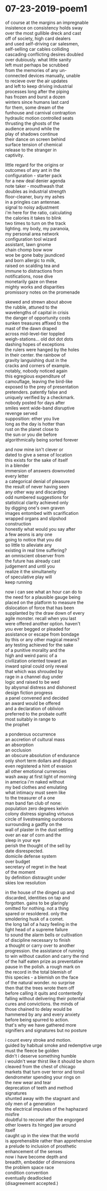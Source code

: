 # 07-23-2019-poem1

of course at the margins an impregnable  
insistence on consistency holds sway  
over the most gullible dreck and cast  
off of society, high card dealers  
and used self-driving car salesmen,  
self-selling car cables colliding  
cascading conflicting desires doubled  
over dubiously. what little sanity  
left must perhaps be scrubbed  
from the memories of any un-  
connected devices manually, unable   
to recieve over the air updates  
and left to keep driving industrial  
processes long after the piping  
has frozen and burst a dozen  
winters since humans last card  
for them, some dream of the  
funhouse and carnival contraption  
hydraulic motion controlled seats  
thrusting the ghosts of the  
audience around while the  
play of shadows continue  
their dance on screen behind  
surface tension of chemical  
release to the stranger in  
captivity.  

little regard for the origins or  
outcomes of any ant in the  
configuration - starter pack  
for a new deal denier agenda  
note taker - mouthwash that  
doubles as industrial strength  
floor-cleaner, bury my ashes  
in a pringles can antennae.  
signal to noisy adjustment  
i'm here for the ratio, calculating  
the calories it takes to blink  
two times to turn on the track  
lighting. my body, my paranoia,  
my personal area network  
configuration tool wizard  
assistant, lawn gnome  
chain chomp bow wow  
woe be gone baby jaundiced  
and born allergic to milk,  
raised on scalding tea and  
immune to distractions from  
notifications, nose dive  
monetarily gaze on these  
mighty works and disparities  
promissory notes on the promenade  

skewed and strewn about above  
the rubble, attuned to the  
wavelengths of capital in crisis  
the danger of opportunity costs  
sunken treasures affixed to the  
mast of the dawn draped  
across mid-level-tier toppled  
weigh-stations... old dot dot dots  
dashing hopes of exceptions  
the rulers were hanged by the holes  
in their center. the rainbow of  
gravity languishing dust in the  
cracks and corners of example.   
notably, nobody noticed again  
this egregious expenditure of  
camouflage, leaving the bird-like   
exposed to the prey of presentation  
pretenders. patently false and  
uniquely verified by a checkmark.   
nobody posted for days after   
smiles went wide-band disruptive  
revenge served   
supposition: ether you live  
long as the day is hotter than  
rust on the planet close to  
the sun or you die before  
algorithmically being sorted forever  

and now mine isn't clever or  
dated to give a sense of location  
this exists for the sake of itself  
in a blender  
immersion of answers downvoted  
every letter  
a categorical denial of pleasure  
the result of never having seen  
any other way and discarding  
odd numbered suggestions for  
statistical clarity achieved only  
by digging one's own graven  
images entombed with scarification  
wrapped organs and slipshod  
construction  
honestly what would you say after  
a few aeons is any one  
going to notice that you did  
so little to alleviate any  
existing in real time suffering?  
an omniscient observer from  
the future has already cast  
judgement and until you  
realize it the simultaneity  
of speculative play will  
keep running  

now i can see what an hour can do to  
the need for a plausible gauge being  
placed on the platform to measure the  
dislocation of force that has been  
supplanted by the draw down of every  
agile monster. recall when you last  
were offered another option. haven't  
you ever begged or pleaded for  
assistance or escape from bondage  
by this or any other magical means?  
any testing achieved for the sake  
of a punitive morality and the  
high and weird panic of a  
civilization oriented toward an  
inward spiral could only reveal  
that which was shrouded by  
rage in a channel dug under  
logic and raised to be wed  
by abysmal distress and dishonest  
design fiction progress  
a panel convened and decided  
an award would be offered  
and a declaration of oblivion  
preferred to the probate outfit  
most suitably in range to  
the prophet  

a ponderous occurrence  
an accretion of cultural mass  
an absorption  
an occlusion  
an obscure absolution of endurance  
only short term dollars and disgust  
even registered a hint of evasion  
all other emotional currencies  
wash away at first light of morning  
in america i'm naked without  
my bed clothes and emulating  
what intimacy must seem like  
to the treasurer of a one  
man band fan club of none:  
population zero degrees kelvin  
colony distress signaling virtuous  
circle of livestreaming ouroboros  
surrounding a gadfly on the  
wall of plaster in the dust settling  
over an ear of corn and the  
sleep in your eye  
perish the thought of the sell by  
date disrespected.  
domicile defense system  
over budget  
secretary of regret in the heat  
of the moment   
by definition distraught under  
skies low resolution  

in the house of the dinged up and  
discarded, identities on tap and  
forgotten. gains to be glaringly  
omitted for nothing. not a thing   
spared or resoldered. only the  
smoldering husk of a comet.   
the long tail of a hazy feeling in the   
light head of a supreme failure  
to sound the alarm bells or cultivation  
of discipline necessary to finish  
a thought or carry over to another  
progression. the assistance of running  
to win without caution and carry the rind  
of the half eaten prize as preventative  
pause in the polish. a rough mark on  
the record in the total blemish of  
this species - a blemish on the face  
of the natural wonder. no surprise  
then that the trees wrote them off  
before calling it quits and contentedly  
falling without delivering their potential  
cures and convictions. the minds of  
those chained to delay would be  
hammered by any and every anxiety  
before being spurred to action.  
that's why we have gathered more  
signifiers and signatures but no posture  

i count every stroke and motion.  
guided by habitual smoke and redemptive urge  
must the fleece be golden  
didn't i deserve something humble  
i wouldn't wear thirst like it should be shorn  
cleaved from the chest of chicago  
markets that turn over terror and tonsil  
dendrometer spending your rings on  
the new wear and tear  
deprecation of teeth and method  
signatures  
shunted away with the stagnant and  
oily men of a generation  
the electrical impulses of the haphazard  
misfire  
doubtful to recover after the engorged  
other lowers its hinged jaw around  
itself  
caught up in the view that the world  
is apprehensible rather than apprehensive  
a prelude to inclusion of prosthetic  
enhancement of the senses  
now i have become depth and  
breadth, embedder of dimensions  
the problem space race  
condition convention  
eventually deadlocked  
(disagreement accepted.)
